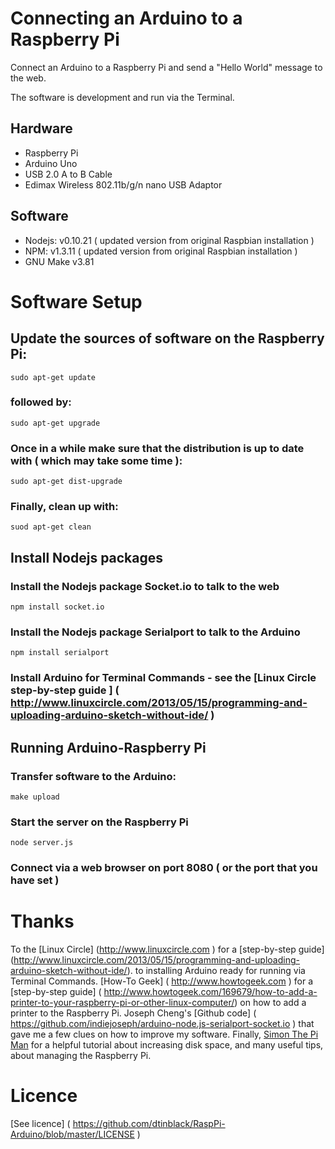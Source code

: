# Connecting an Arduino to a Raspberry Pi

Connect an Arduino to a Raspberry Pi and send a "Hello World"
message to the web.

The software is development and run via the Terminal.

## Hardware

* Raspberry Pi
* Arduino Uno
* USB 2.0 A to B Cable
* Edimax Wireless 802.11b/g/n nano USB Adaptor


## Software

* Nodejs: v0.10.21  ( updated version from original Raspbian installation )
* NPM: v1.3.11      ( updated version from original Raspbian installation ) 
* GNU Make v3.81

# Software Setup

## Update the sources of software on the Raspberry Pi:

    sudo apt-get update

### followed by: 

    sudo apt-get upgrade
    
### Once in a while make sure that the distribution is up to date with ( which may take some time ):
 
    sudo apt-get dist-upgrade
    
### Finally, clean up with: 

    suod apt-get clean
            
## Install Nodejs packages

### Install the Nodejs package Socket.io to talk to the web

    npm install socket.io

### Install the Nodejs package Serialport to talk to the Arduino

    npm install serialport
    
### Install Arduino for Terminal Commands - see the [Linux Circle step-by-step guide ] ( http://www.linuxcircle.com/2013/05/15/programming-and-uploading-arduino-sketch-without-ide/ )
 
## Running Arduino-Raspberry Pi

### Transfer software to the Arduino:

    make upload
    
### Start the server on the Raspberry Pi

    node server.js
    
### Connect via a web browser on port 8080 ( or the port that you have set )       
    
# Thanks

To the [Linux Circle] (http://www.linuxcircle.com ) for a [step-by-step guide] 
(http://www.linuxcircle.com/2013/05/15/programming-and-uploading-arduino-sketch-without-ide/).
to installing Arduino ready for running via Terminal Commands. [How-To Geek] ( http://www.howtogeek.com ) for a [step-by-step 
guide] ( http://www.howtogeek.com/169679/how-to-add-a-printer-to-your-raspberry-pi-or-other-linux-computer/) on 
how to add a printer to the Raspberry Pi. Joseph Cheng's [Github code] ( https://github.com/indiejoseph/arduino-node.js-serialport-socket.io ) 
that gave me a few clues on how to improve my software. Finally, [Simon The Pi Man]( http://simonthepiman.com/index.php ) for 
a helpful tutorial about increasing disk space, and many useful tips, about managing the Raspberry Pi. 

# Licence

[See licence] ( https://github.com/dtinblack/RaspPi-Arduino/blob/master/LICENSE )

